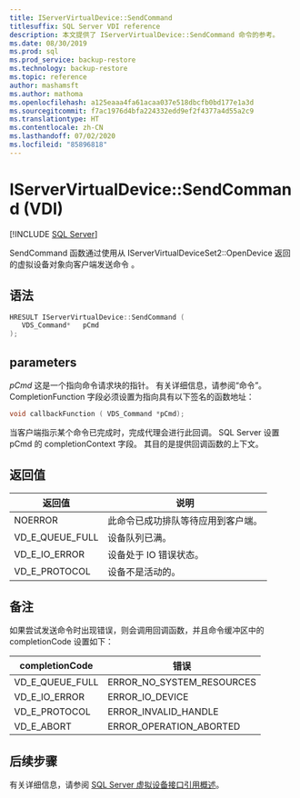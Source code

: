 ```yaml
---
title: IServerVirtualDevice::SendCommand
titlesuffix: SQL Server VDI reference
description: 本文提供了 IServerVirtualDevice::SendCommand 命令的参考。
ms.date: 08/30/2019
ms.prod: sql
ms.prod_service: backup-restore
ms.technology: backup-restore
ms.topic: reference
author: mashamsft
ms.author: mathoma
ms.openlocfilehash: a125eaaa4fa61acaa037e518dbcfb0bd177e1a3d
ms.sourcegitcommit: f7ac1976d4bfa224332edd9ef2f4377a4d55a2c9
ms.translationtype: HT
ms.contentlocale: zh-CN
ms.lasthandoff: 07/02/2020
ms.locfileid: "85896818"
---
```

# <a name="iservervirtualdevicesendcommand-vdi"></a>IServerVirtualDevice::SendCommand (VDI)

[!INCLUDE [SQL Server](../../../includes/applies-to-version/sqlserver.md)]

SendCommand 函数通过使用从 IServerVirtualDeviceSet2::OpenDevice 返回的虚拟设备对象向客户端发送命令  。

## <a name="syntax"></a>语法

```c
HRESULT IServerVirtualDevice::SendCommand (
   VDS_Command*   pCmd
);
```

## <a name="parameters"></a>parameters

*pCmd* 这是一个指向命令请求块的指针。 有关详细信息，请参阅“命令”。 CompletionFunction 字段必须设置为指向具有以下签名的函数地址：

```c
void callbackFunction ( VDS_Command *pCmd);
```

当客户端指示某个命令已完成时，完成代理会进行此回调。 SQL Server 设置 pCmd 的 completionContext 字段。 其目的是提供回调函数的上下文。

## <a name="return-value"></a>返回值

|返回值 | 说明 |
|---|---|
| NOERROR | 此命令已成功排队等待应用到客户端。 |
| VD_E_QUEUE_FULL | 设备队列已满。 |
| VD_E_IO_ERROR | 设备处于 IO 错误状态。 |
| VD_E_PROTOCOL | 设备不是活动的。 |

## <a name="remarks"></a>备注

如果尝试发送命令时出现错误，则会调用回调函数，并且命令缓冲区中的 completionCode 设置如下：

| completionCode | 错误 |
|---|---|
| VD_E_QUEUE_FULL | ERROR_NO_SYSTEM_RESOURCES |
| VD_E_IO_ERROR   | ERROR_IO_DEVICE |
| VD_E_PROTOCOL   | ERROR_INVALID_HANDLE |
| VD_E_ABORT      | ERROR_OPERATION_ABORTED |

## <a name="next-steps"></a>后续步骤

有关详细信息，请参阅 [SQL Server 虚拟设备接口引用概述](reference-virtual-device-interface.md)。